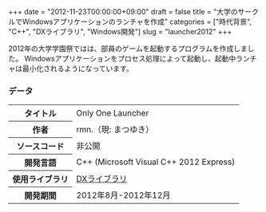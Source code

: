 +++
date = "2012-11-23T00:00:00+09:00"
draft = false
title = "大学のサークルでWindowsアプリケーションのランチャを作成"
categories = ["時代背景", "C++", "DXライブラリ", "Windows開発"]
slug = "launcher2012"
+++

2012年の大学学園祭ではは、部員のゲームを起動するプログラムを作成しました。
Windowsアプリケーションをプロセス処理によって起動し、起動中ランチャは最小化されるようになっています。


### データ
<table>
<tbody><tr><th>タイトル</th><td>Only One Launcher</td></tr>
<tr><th>作者</th><td>rmn.（現: まつゆき）</td></tr>
<tr><th>ソースコード</th><td>非公開</td></tr>
<tr><th>開発言語</th><td>C++ (Microsoft Visual C++ 2012 Express)</td></tr>
<tr><th>使用ライブラリ</th><td><a href="http://homepage2.nifty.com/natupaji/DxLib/">DXライブラリ</a></td></tr>
<tr><th>開発期間</th><td>2012年8月-2012年12月</td></tr>
</tbody></table>
